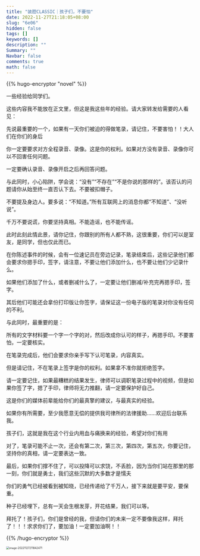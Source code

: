 ```yaml
---
title: "装腔CLASSIC｜孩子们，不要怕"
date: 2022-11-27T21:18:05+08:00
slug: "6e06"
hidden: false
tags: []
keywords: []
description: ""
Summary: ""
Navbar: false
comments: true
math: false
---
```




<!--more-->

{{% hugo-encryptor "novel" %}}

一些经验给同学们。

这些内容我不能放在正文里，但这是我这些年的经验。请大家转发给需要的人看见：

先说最重要的一个，如果有一天你们被迫的得做笔录，请记住，不要害怕！！大人们在你们的身后

你一定要要求对方全程录音、录像。这是你的权利。如果对方没有录音、录像你可以不回害任何问题。

一定要确认录音、录像开启之后再回答问题。

与此同时，小心陷阱，学会说：“没有”“不存在”“不是你说的那样的”。该否认的问题请你从始至终一直否认下去。不要被扣帽子。

不要提及身边人。要多说：“不知道。”所有互联网上的消息你都“不知道”、“没听说”。

千万不要说谎，你要坚持真相。不能造谣，也不能传谣。

此时此刻此情此景，请你记住，你跟别的所有人都不熟，这很重要，你们可以是室友，是同学，但也仅此而已。

在你陈述事件的时候，会有一位速记员在旁边记录，笔录结束后，这些记录他们都会要求你摁手印，签字，请注意，不要让他们添加什么，也不要让他们少记录什么。

如果他们添加了什么，或者删减什么了，一定要让他们删减/补充完再摁手印，签字。

其后他们可能还会拿份打印版让你签字，请保证这一份电子版的笔录对你没有任伺的不利。

与此同时，最重要的是：

所有的文字材料要一个字一个字的对，然后改成你认可的样子，再摁手印。不要害怕，一定要核实。

在笔录完成后，他们会要求你亲手写下认可笔录，内容真实。

但是请记住，不在笔录上签字是你的权利。如果拿不准你就拒绝签字。

请一定要记住，如果最糟糕的结果发生，律师可以调职笔录过程中的视频，但是如果你签了字，摁了手印，律师将无力推翻，请一定要保护好自己。

这是你们的媒体前辈能给你们的最真擎的建议，与最真实的经验。

如果你有所需要，至少我愿意无偿的提供我司律所的法律援助……欢迎后台联系我。

孩子们，这就是我在这个行业内用血与痛换来的经验，希望对你们有用

对了，笔录可能不止一次，还会有第二次，第三次，第四次，第五次，你要记住，坚持你的真相，请一定要表达一致。

最后，如果你们撑不住了，可以投降可以求饶，不丢脸，因为当你们站在那里的那一刻，你们就是勇士，我们这些沉默的大多数才是懦夫

你们的勇气已经被看到被知晓，已经传递给了千万人，接下来就是要平安，要保重。

种子已经埋下，总有一天会生根发芽，开花结果，我们可以等。

拜托了！孩子们，你们是曾经的我，但请你们的未来一定不要像我这样，拜托了！！！求求你们了，要加油！一定要加油啊！！

{{% /hugo-encryptor %}}

<img src="c46740f0a3c3ffa29d684287069dd13fe2f29c0d.png" alt="image-20221127211842471" style="zoom:50%;" />
